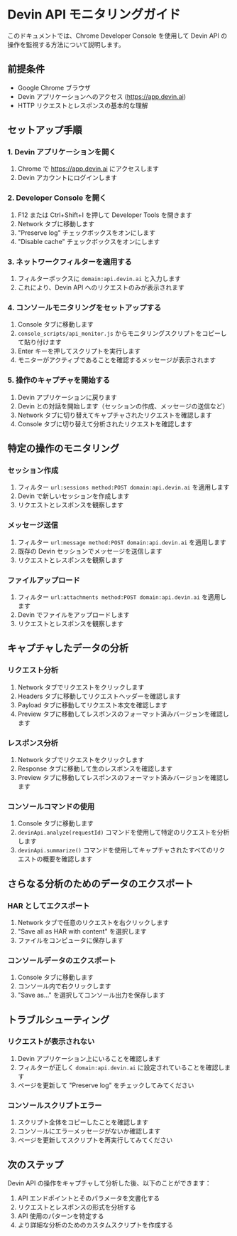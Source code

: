 # Devin API モニタリングガイド

このドキュメントでは、Chrome Developer Console を使用して Devin API の操作を監視する方法について説明します。

## 前提条件

- Google Chrome ブラウザ
- Devin アプリケーションへのアクセス (https://app.devin.ai)
- HTTP リクエストとレスポンスの基本的な理解

## セットアップ手順

### 1. Devin アプリケーションを開く

1. Chrome で https://app.devin.ai にアクセスします
2. Devin アカウントにログインします

### 2. Developer Console を開く

1. F12 または Ctrl+Shift+I を押して Developer Tools を開きます
2. Network タブに移動します
3. "Preserve log" チェックボックスをオンにします
4. "Disable cache" チェックボックスをオンにします

### 3. ネットワークフィルターを適用する

1. フィルターボックスに `domain:api.devin.ai` と入力します
2. これにより、Devin API へのリクエストのみが表示されます

### 4. コンソールモニタリングをセットアップする

1. Console タブに移動します
2. `console_scripts/api_monitor.js` からモニタリングスクリプトをコピーして貼り付けます
3. Enter キーを押してスクリプトを実行します
4. モニターがアクティブであることを確認するメッセージが表示されます

### 5. 操作のキャプチャを開始する

1. Devin アプリケーションに戻ります
2. Devin との対話を開始します（セッションの作成、メッセージの送信など）
3. Network タブに切り替えてキャプチャされたリクエストを確認します
4. Console タブに切り替えて分析されたリクエストを確認します

## 特定の操作のモニタリング

### セッション作成

1. フィルター `url:sessions method:POST domain:api.devin.ai` を適用します
2. Devin で新しいセッションを作成します
3. リクエストとレスポンスを観察します

### メッセージ送信

1. フィルター `url:message method:POST domain:api.devin.ai` を適用します
2. 既存の Devin セッションでメッセージを送信します
3. リクエストとレスポンスを観察します

### ファイルアップロード

1. フィルター `url:attachments method:POST domain:api.devin.ai` を適用します
2. Devin でファイルをアップロードします
3. リクエストとレスポンスを観察します

## キャプチャしたデータの分析

### リクエスト分析

1. Network タブでリクエストをクリックします
2. Headers タブに移動してリクエストヘッダーを確認します
3. Payload タブに移動してリクエスト本文を確認します
4. Preview タブに移動してレスポンスのフォーマット済みバージョンを確認します

### レスポンス分析

1. Network タブでリクエストをクリックします
2. Response タブに移動して生のレスポンスを確認します
3. Preview タブに移動してレスポンスのフォーマット済みバージョンを確認します

### コンソールコマンドの使用

1. Console タブに移動します
2. `devinApi.analyze(requestId)` コマンドを使用して特定のリクエストを分析します
3. `devinApi.summarize()` コマンドを使用してキャプチャされたすべてのリクエストの概要を確認します

## さらなる分析のためのデータのエクスポート

### HAR としてエクスポート

1. Network タブで任意のリクエストを右クリックします
2. "Save all as HAR with content" を選択します
3. ファイルをコンピュータに保存します

### コンソールデータのエクスポート

1. Console タブに移動します
2. コンソール内で右クリックします
3. "Save as..." を選択してコンソール出力を保存します

## トラブルシューティング

### リクエストが表示されない

1. Devin アプリケーション上にいることを確認します
2. フィルターが正しく `domain:api.devin.ai` に設定されていることを確認します
3. ページを更新して "Preserve log" をチェックしてみてください

### コンソールスクリプトエラー

1. スクリプト全体をコピーしたことを確認します
2. コンソールにエラーメッセージがないか確認します
3. ページを更新してスクリプトを再実行してみてください

## 次のステップ

Devin API の操作をキャプチャして分析した後、以下のことができます：

1. API エンドポイントとそのパラメータを文書化する
2. リクエストとレスポンスの形式を分析する
3. API 使用のパターンを特定する
4. より詳細な分析のためのカスタムスクリプトを作成する
